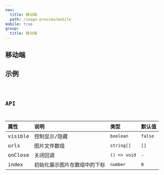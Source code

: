 ```yaml
---
nav:
  title: 移动端
  path: /image-preview/mobile
mobile: true
group:
  title: 移动端
---
```


## 移动端

## 示例

<code src="./demos/mobile" />

## API

| 属性    | 说明                         | 类型         | 默认值  |
| :------ | :--------------------------- | :----------- | :------ |
| visible | 控制显示/隐藏                | `boolean`    | `false` |
| urls    | 图片文件数组                 | `string[]`   | `[]`    |
| onClose | 关闭回调                     | `() => void` | -       |
| index   | 初始化展示图片在数组中的下标 | `number`     | `0`     |
